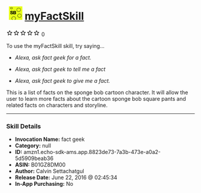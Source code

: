 # &nbsp;<img src="skill_icon" alt="myFactSkill icon" width="36"> [myFactSkill](http://alexa.amazon.com/#skills/amzn1.echo-sdk-ams.app.8823de73-7a3b-473e-a0a2-5d5909beab36)
![0 stars](../../images/ic_star_border_black_18dp_1x.png)![0 stars](../../images/ic_star_border_black_18dp_1x.png)![0 stars](../../images/ic_star_border_black_18dp_1x.png)![0 stars](../../images/ic_star_border_black_18dp_1x.png)![0 stars](../../images/ic_star_border_black_18dp_1x.png) 0

To use the myFactSkill skill, try saying...

* *Alexa, ask fact geek for a fact.*

* *Alexa, ask fact geek to tell me a fact*

* *Alexa, ask fact geek to give me a fact.*

This is a list of facts on the sponge bob cartoon character.  It will allow the user to learn more facts about the cartoon sponge bob square pants and related facts on characters and storyline.

***

### Skill Details

* **Invocation Name:** fact geek
* **Category:** null
* **ID:** amzn1.echo-sdk-ams.app.8823de73-7a3b-473e-a0a2-5d5909beab36
* **ASIN:** B01GZ8DM00
* **Author:** Calvin Settachatgul
* **Release Date:** June 22, 2016 @ 02:45:34
* **In-App Purchasing:** No
